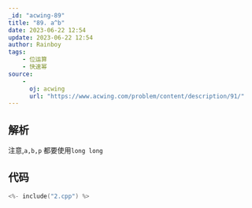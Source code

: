 ```yaml
---
_id: "acwing-89"
title: "89. a^b"
date: 2023-06-22 12:54
update: 2023-06-22 12:54
author: Rainboy
tags: 
    - 位运算
    - 快速幂
source: 
    - 
      oj: acwing
      url: "https://www.acwing.com/problem/content/description/91/"
---
```


## 解析

注意,`a,b,p` 都要使用`long long`
## 代码

```c
<%- include("2.cpp") %>
```
